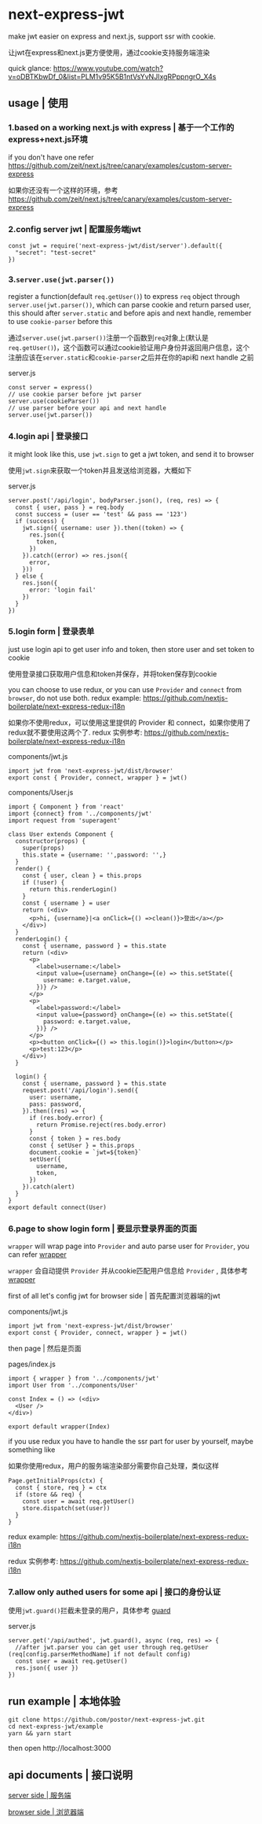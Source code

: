 # next-express-jwt

make jwt easier on express and next.js, support ssr with cookie.

让jwt在express和next.js更方便使用，通过cookie支持服务端渲染

quick glance: https://www.youtube.com/watch?v=oDBTKbwDf_0&list=PLM1v95K5B1ntVsYvNJIxgRPppngrO_X4s

## usage | 使用

### 1.based on a working next.js with express | 基于一个工作的express+next.js环境

if you don't have one refer https://github.com/zeit/next.js/tree/canary/examples/custom-server-express

如果你还没有一个这样的环境，参考 https://github.com/zeit/next.js/tree/canary/examples/custom-server-express

### 2.config server jwt | 配置服务端jwt

```
const jwt = require('next-express-jwt/dist/server').default({
  "secret": "test-secret"
})
```


### 3.`server.use(jwt.parser())`

register a function(default `req.getUser()`) to express `req` object through `server.use(jwt.parser())`, which can parse cookie and return parsed user, this should after `server.static` and before apis and next handle, remember to use `cookie-parser` before this

通过`server.use(jwt.parser())`注册一个函数到`req`对象上(默认是 `req.getUser()`)，这个函数可以通过cookie验证用户身份并返回用户信息，这个注册应该在`server.static`和`cookie-parser`之后并在你的api和 next handle 之前

server.js

```
const server = express()
// use cookie parser before jwt parser
server.use(cookieParser())
// use parser before your api and next handle
server.use(jwt.parser())
```

### 4.login api | 登录接口

it might look like this, use `jwt.sign` to get a jwt token, and send it to browser

使用`jwt.sign`来获取一个token并且发送给浏览器，大概如下

server.js

```
server.post('/api/login', bodyParser.json(), (req, res) => {
  const { user, pass } = req.body
  const success = (user == 'test' && pass == '123')
  if (success) {
    jwt.sign({ username: user }).then((token) => {
      res.json({
        token,
      })
    }).catch((error) => res.json({
      error,
    }))
  } else {
    res.json({
      error: 'login fail'
    })
  }
})
```

### 5.login form | 登录表单

just use login api to get user info and token, then store user and set token to cookie

使用登录接口获取用户信息和token并保存，并将token保存到cookie


you can choose to use redux, or you can use `Provider` and `connect` from `browser`, do not use both. redux example: https://github.com/nextjs-boilerplate/next-express-redux-i18n

如果你不使用redux，可以使用这里提供的 Provider 和 connect，如果你使用了redux就不要使用这两个了. redux 实例参考: https://github.com/nextjs-boilerplate/next-express-redux-i18n

components/jwt.js

```
import jwt from 'next-express-jwt/dist/browser'
export const { Provider, connect, wrapper } = jwt()
```


components/User.js

```
import { Component } from 'react'
import {connect} from '../components/jwt'
import request from 'superagent'

class User extends Component {
  constructor(props) {
    super(props)
    this.state = {username: '',password: '',}
  }
  render() {
    const { user, clean } = this.props
    if (!user) {
      return this.renderLogin()
    }
    const { username } = user
    return (<div>
      <p>hi, {username}|<a onClick={() =>clean()}>登出</a></p>
    </div>)
  }
  renderLogin() {
    const { username, password } = this.state
    return (<div>
      <p>
        <label>username:</label>
        <input value={username} onChange={(e) => this.setState({
          username: e.target.value,
        })} />
      </p>
      <p>
        <label>password:</label>
        <input value={password} onChange={(e) => this.setState({
          password: e.target.value,
        })} />
      </p>
      <p><button onClick={() => this.login()}>login</button></p>
      <p>test:123</p>
    </div>)
  }

  login() {
    const { username, password } = this.state
    request.post('/api/login').send({
      user: username,
      pass: password,
    }).then((res) => {
      if (res.body.error) {
        return Promise.reject(res.body.error)
      }
      const { token } = res.body
      const { setUser } = this.props
      document.cookie = `jwt=${token}`
      setUser({
        username,
        token,
      })
    }).catch(alert)
  }
}
export default connect(User)
```

### 6.page to show login form | 要显示登录界面的页面

`wrapper` will wrap page into `Provider` and  auto parse user for `Provider`, you can refer [wrapper](./documents/browser.md#wrapper)

`wrapper` 会自动提供 `Provider` 并从cookie匹配用户信息给 `Provider` , 具体参考 [wrapper](./documents/browser.md#wrapper)

first of all let's config jwt for browser side | 首先配置浏览器端的jwt

components/jwt.js

```
import jwt from 'next-express-jwt/dist/browser'
export const { Provider, connect, wrapper } = jwt()
```

then page | 然后是页面

pages/index.js

```
import { wrapper } from '../components/jwt'
import User from '../components/User'

const Index = () => (<div>
  <User />
</div>)

export default wrapper(Index)
```

if you use redux you have to handle the ssr part for user by yourself, maybe something like

如果你使用redux，用户的服务端渲染部分需要你自己处理，类似这样

```
Page.getInitialProps(ctx) {
  const { store, req } = ctx
  if (store && req) {
    const user = await req.getUser()
    store.dispatch(set(user))
  }
}
```

redux example: https://github.com/nextjs-boilerplate/next-express-redux-i18n

redux 实例参考: https://github.com/nextjs-boilerplate/next-express-redux-i18n

### 7.allow only authed users for some api | 接口的身份认证

使用`jwt.guard()`拦截未登录的用户，具体参考 [guard](./documents/server.md#guard)

server.js

```
server.get('/api/authed', jwt.guard(), async (req, res) => {
  //after jwt.parser you can get user through req.getUser (req[config.parserMethodName] if not default config)
  const user = await req.getUser()
  res.json({ user })
})
```

## run example | 本地体验

```
git clone https://github.com/postor/next-express-jwt.git
cd next-express-jwt/example
yarn && yarn start
```

then open http://localhost:3000


## api documents | 接口说明

[server side | 服务端](./documents/server.md)

[browser side | 浏览器端](./documents/browser.md)
